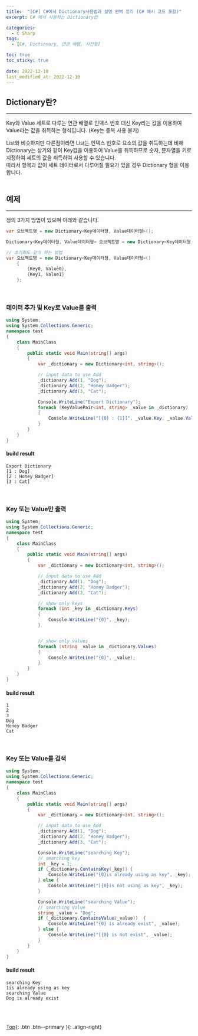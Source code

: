 ```yaml
---
title:  "[C#] C#에서 Dictionary사용법과 설명 완벽 정리 (C# 예시 코드 포함)"
excerpt: C# 에서 사용하는 Dictionary란

categories:
  - C Sharp
tags:
  - [C#, Dictionary, 연관 배열, 사전형]

toc: true
toc_sticky: true
 
date: 2022-12-10
last_modified_at: 2022-12-10
---
```


## Dictionary란?
--- 
Key와 Value 세트로 다루는 연관 배열로 인덱스 번호 대신 Key라는 값을 이용하여 Value라는 값을 취득하는 형식입니다. (Key는 중복 사용 불가)<br>

List와 비슷하지만 다른점이라면 List는 인덱스 번호로 요소의 값을 취득하는데 비해<br>
Dictionary는 상기와 같이 Key값을 이용하여 Value를 취득하므로 숫자, 문자열을 키로 지정하여 세트의 값을 취득하여 사용할 수 있습니다.<br>
따라서 항목과 값이 세트 데이터로서 다루어질 필요가 있을 경우 Dictionary 형을 이용합니다.
<br><br>


## 예제
--- 

정의
3가지 방법이 있으며 아래와 같습니다.

```c#
var 오브젝트명 = new Dictionary<Key데이터형, Value데이터형>();
``` 

```c#
Dictionary<Key데이터형, Value데이터형> 오브젝트명 = new Dictionary<Key데이터형, Value데이터형>()
``` 

```c#
// 초기화도 같이 하는 방법
var 오브젝트명 = new Dictionary<Key데이터형, Value데이터형>()
    {
        {Key0, Value0},
        {Key1, Value1}
    };
``` 

<br>

### 데이터 추가 및 Key로 Value를 출력

```c#
using System;
using System.Collections.Generic;
namespace test
{
    class MainClass
    {
        public static void Main(string[] args)
        {
            var _dictionary = new Dictionary<int, string>();

            // input data to use Add
            _dictionary.Add(1, "Dog");
            _dictionary.Add(2, "Honey Badger");
            _dictionary.Add(3, "Cat");

            Console.WriteLine("Export Dictionary");
            foreach (KeyValuePair<int, string> _value in _dictionary)
            {
                Console.WriteLine("[{0} : {1}]", _value.Key, _value.Value);
            }
        }
    }
}
```

####  build result

```
Export Dictionary
[1 : Dog]
[2 : Honey Badger]
[3 : Cat]
```
<br>

### Key 또는 Value만 출력

```c#
using System;
using System.Collections.Generic;
namespace test
{
    class MainClass
    {
        public static void Main(string[] args)
        {
            var _dictionary = new Dictionary<int, string>();

            // input data to use Add
            _dictionary.Add(1, "Dog");
            _dictionary.Add(2, "Honey Badger");
            _dictionary.Add(3, "Cat");

            // show only keys
            foreach (int _key in _dictionary.Keys)
            {
                Console.WriteLine("{0}", _key);
            }


            // show only values
            foreach (string _value in _dictionary.Values)
            {
                Console.WriteLine("{0}", _value);
            }
        }
    }
}
```

#### build result

```
1
2
3
Dog
Honey Badger
Cat
```
<br>

### Key 또는 Value를 검색

```c#
using System;
using System.Collections.Generic;
namespace test
{
    class MainClass
    {
        public static void Main(string[] args)
        {
            var _dictionary = new Dictionary<int, string>();

            // input data to use Add
            _dictionary.Add(1, "Dog");
            _dictionary.Add(2, "Honey Badger");
            _dictionary.Add(3, "Cat");

            Console.WriteLine("searching Key");
            // searching key
            int _key = 1;
            if (_dictionary.ContainsKey(_key)) {
                Console.WriteLine("{0}is already using as key", _key);
            } else {
                Console.WriteLine("[{0}is not using as key", _key);
            }

            Console.WriteLine("searching Value");
            // searching Value
            string _value = "Dog";
            if (_dictionary.ContainsValue(_value))  {
                Console.WriteLine("{0} is already exist", _value);
            } else {
                Console.WriteLine("[{0} is not exist", _value);
            }
        }
    }
}
```

#### build result

```
searching Key
1is already using as key
searching Value
Dog is already exist
```
<br><br>

[Top](#){: .btn .btn--primary }{: .align-right}